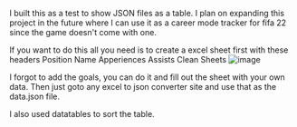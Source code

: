 I built this as a test to show JSON files as a table. I plan on expanding this project in the future where I can use it as a career mode tracker for fifa 22 since the game doesn't come with one.


If you want to do this all you need is to create a excel sheet first with these headers
Position	Name	Apperiences	Assists	Clean Sheets
![image](https://user-images.githubusercontent.com/91630350/183499661-5f4e14d9-f26f-4681-aa37-1203682ff976.png)

I forgot to add the goals, you can do it and fill out the sheet with your own data. 
Then just goto any excel to json converter site and use that as the data.json file.

I also used datatables to sort the table.
